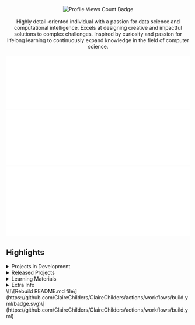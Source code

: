 <div align="center"><img src="https://komarev.com/ghpvc/?username=ClaireChilders&amp;style=for-the-badge" alt="Profile Views Count Badge"><br><br>Highly detail-oriented individual with a passion for data science and computational intelligence. Excels at designing creative and impactful solutions to complex challenges. Inspired by curiosity and passion for lifelong learning to continuously expand knowledge in the field of computer science.<br><br><img src="metrics.basic.svg" alt="Basic profile metrics"> <img src="metrics.followup.svg" alt="Followup profile metrics"> <img src="metrics.languages.svg" alt="Languages profile metrics"></div>

  

Highlights
----------

<details><summary>Projects in Development</summary><br>Here are some of the projects I'm currently working on:<br><br><ul><li><a href="https://github.com/CLDC-OU/HandshakeReports" target="_blank" rel="noopener noreferrer">CLDC-OU/HandshakeReports</a> (📄 Language: <b>Python</b> | 🗃️ Issues: <b>5</b> | 📅 Last updated: <b>2024-02-09T16:56:58Z</b>) : A script that combines data collected through Handshake (https://joinhandshake.com) to generate a variable number of reports that give insight for Career Services staff members.</li><ul><li>🏷️ Current Release: <a href="https://github.com/CLDC-OU/HandshakeReports/releases/tag/0.2.1" target="_blank" rel="noopener noreferrer">v0.2.1</a> (Published: <b>2024-02-09T16:56:58Z</b>)</li></ul><li><a href="https://github.com/CLDC-OU/MassHandshakeMessager" target="_blank" rel="noopener noreferrer">CLDC-OU/MassHandshakeMessager</a> (📄 Language: <b>Python</b> | 🗃️ Issues: <b>0</b> | 📅 Last updated: <b>2024-02-09T17:19:46Z</b>) : Automate Career Services sending mass messages to students on Handshake (https://joinhandshake.com/)</li><ul><li>🏷️ Current Release (pre-release): <a href="https://github.com/CLDC-OU/MassHandshakeMessager/releases/tag/0.1.0" target="_blank" rel="noopener noreferrer">v0.1.0</a> (Published: <b>2024-01-19T14:34:54Z</b>)</li></ul></ul></details><details><summary>Released Projects</summary><br>Here are some of the completed projects I've released:<br><br><ul><li><a href="https://github.com/CLDC-OU/SurveyGeocoder" target="_blank" rel="noopener noreferrer">CLDC-OU/SurveyGeocoder</a> (📄 Language: <b>Python</b> | 🗃️ Issues: <b>0</b> | 📅 Last updated: <b>2024-01-22T22:28:57Z</b>) : Generate latitude and longitude from dataset of cities/states/countries with spell checking and entry validation</li><li><a href="https://github.com/CLDC-OU/HandshakeSurveyResults" target="_blank" rel="noopener noreferrer">CLDC-OU/HandshakeSurveyResults</a> (📄 Language: <b>Python</b> | 🗃️ Issues: <b>2</b> | 📅 Last updated: <b>2024-02-09T17:00:04Z</b>) : A script that automatically downloads individual Handshake (htps://joinhandshake.com) survey results, rename, and move them to a configured location.</li><ul><li>🏷️ Current Release: <a href="https://github.com/CLDC-OU/HandshakeSurveyResults/releases/tag/1.0.0" target="_blank" rel="noopener noreferrer">v1.0.0</a> (Published: <b>2024-02-09T17:00:04Z</b>)</li></ul><li><a href="https://github.com/ClaireChilders/CSI3370Team2Groupproject" target="_blank" rel="noopener noreferrer">ClaireChilders/CSI3370Team2Groupproject</a> (📄 Language: <b>Java</b> | 🗃️ Issues: <b>0</b> | 📅 Last updated: <b>2023-12-12T14:01:23Z</b>) : CSI 3370 Team 2 Repository</li><li><a href="https://github.com/ClaireChilders/CSI4480-Encryption-Project" target="_blank" rel="noopener noreferrer">ClaireChilders/CSI4480-Encryption-Project</a> (📄 Language: <b>JavaScript</b> | 🗃️ Issues: <b>0</b> | 📅 Last updated: <b>2023-05-05T18:56:54Z</b>)</li></ul></details><details><summary>Learning Materials</summary><br>Here are some of the learning resources I've created:<br><br><ul><li><a href="https://gist.github.com/ClaireChilders/6acb0817ac59b99f7ee47eaa4e2c3076" target="_blank" rel="noopener noreferrer">CLDC MagTek Card Swiper Programming</a>: Learn how to customize the card swipers at the Oakland University Career and Life Design Center (CLDC) with this programming guide. Follow the detailed summary to understand the default data tracks on Grizz Cards (student ID cards) and how to modify the functionality of the MagTek card swiper to your requirements with detailed explainations of the required hexadecimal commands.<ul><li>📄 Language: <b>Markdown</b></li><li>🎨 Created: <b>2024-02-14T17:58:21Z</b></li><li>📅 Last updated: <b>2024-02-19T18:10:11Z</b></li><li>📏 Size: <b>7816 characters</b></li></ul></li></ul></details><details><summary>Extra Info</summary><ul><li>⭐️ Pronouns: She/Her</li><li>💬 How to reach me: Feel free to send me an email at <a href="mailto:clairechilders@oakland.edu">clairechilders@oakland.edu</a></li></ul></details>  
\[!\[Rebuild README.md file\](https://github.com/ClaireChilders/ClaireChilders/actions/workflows/build.yml/badge.svg)\](https://github.com/ClaireChilders/ClaireChilders/actions/workflows/build.yml)